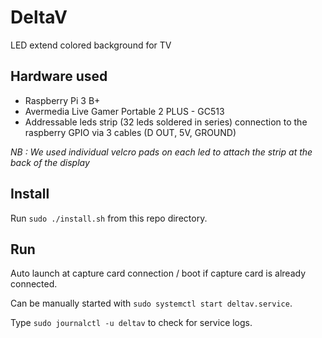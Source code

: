 # DeltaV
LED extend colored background for TV

## Hardware used

- Raspberry Pi 3 B+
- Avermedia Live Gamer Portable 2 PLUS - GC513
- Addressable leds strip (32 leds soldered in series) connection to the raspberry GPIO via 3 cables (D OUT, 5V, GROUND)

*NB : We used individual velcro pads on each led to attach the strip at the back of the display*

## Install

Run `sudo ./install.sh` from this repo directory.

## Run

Auto launch at capture card connection / boot if capture card is already connected.

Can be manually started with `sudo systemctl start deltav.service`.

Type `sudo journalctl -u deltav` to check for service logs.
